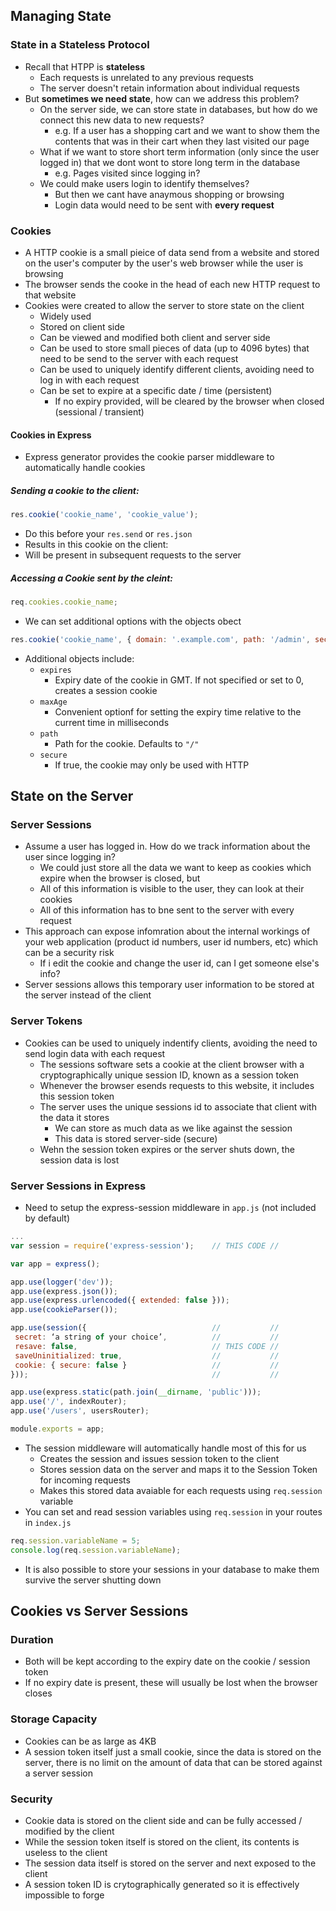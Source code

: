 ## Managing State

### State in a Stateless Protocol
- Recall that HTPP is **stateless**
	- Each requests is unrelated to any previous requests
	- The server doesn't retain information about individual requests
- But **sometimes we need state**, how can we address this problem?
	- On the server side, we can store state in databases, but how do we connect this new data to new requests?
		- e.g. If a user has a shopping cart and we want to show them the contents that was in their cart when they last visited our page
	- What if we want to store short term information (only since the user logged in) that we dont wont to store long term in the database
		- e.g. Pages visited since logging in?
	- We could make users login to identify themselves?
		- But then we cant have anaymous shopping or browsing
		- Login data would need to be sent with **every request**

### Cookies
- A HTTP cookie is a small pieice of data send from a website and stored on the user's computer by the user's web browser while the user is browsing
- The browser sends the cooke in the head of each new HTTP request to that website
- Cookies were created to allow the server to store state on the client
	- Widely used
	- Stored on client side
	- Can be viewed and modified both client and server side
	- Can be used to store small pieces of data (up to 4096 bytes) that need to be send to the server with each request
	- Can be used to uniquely identify different clients, avoiding need to log in with each request
	- Can be set to expire at a specific date / time (persistent)
		- If no expiry provided, will be cleared by the browser when closed (sessional / transient)

#### Cookies in Express
- Express generator provides the cookie parser middleware to automatically handle cookies

##### Sending a cookie to the client:

```js
res.cookie('cookie_name', 'cookie_value');
```

- Do this before your `res.send` or `res.json`
- Results in this cookie on the client:
- Will be present in subsequent requests to the server

##### Accessing a Cookie sent by the cleint:

```js
req.cookies.cookie_name;
```

- We can set additional options with the objects obect

```js
res.cookie('cookie_name', { domain: '.example.com', path: '/admin', secure: true });
```

- Additional objects include:
	- `expires`
		- Expiry date of the cookie in GMT. If not specified or set to 0, creates a session cookie
	- `maxAge`
		- Convenient optionf for setting the expiry time relative to the current time in milliseconds
	- `path`
		- Path for the cookie. Defaults to `"/"`
	- `secure`
		- If true, the cookie may only be used with HTTP


## State on the Server

### Server Sessions
- Assume a user has logged in. How do we track information about the user since logging in?
	- We could just store all the data we want to keep as cookies which expire when the browser is closed, but
	- All of this information is visible to the user, they can look at their cookies
	- All of this information has to bne sent to the server with every request
- This approach can expose infomration about the internal workings of your web application (product id numbers, user id numbers, etc) which can be a security risk
	- If i edit the cookie and change the user id, can I get someone else's info?
- Server sessions allows this temporary user information to be stored at the server instead of the client

### Server Tokens
- Cookies can be used to uniquely indentify clients, avoiding the need to send login data with each request
	- The sessions software sets a cookie at the client browser with a cryptographically unique session ID, known as a session token
	- Whenever the browser esends requests to this website, it includes this session token
	- The server uses the unique sessions id to associate that client with the data it stores
		- We can store as much data as we like against the session
		- This data is stored server-side (secure)
	- Wehn the session token expires or the server shuts down, the session data is lost


### Server Sessions in Express
- Need to setup the express-session middleware in `app.js` (not included by default)

```js
...
var session = require('express-session');    // THIS CODE //

var app = express();

app.use(logger('dev'));
app.use(express.json());
app.use(express.urlencoded({ extended: false }));
app.use(cookieParser());

app.use(session({                            //           //
 secret: ‘a string of your choice’,          //           //
 resave: false,                              // THIS CODE //
 saveUninitialized: true,                    //           //
 cookie: { secure: false }                   //           //
}));                                         //           //

app.use(express.static(path.join(__dirname, 'public')));
app.use('/', indexRouter);
app.use('/users', usersRouter);

module.exports = app;
```

- The session middleware will automatically handle most of this for us
	- Creates the session and issues session token to the client
	- Stores session data on the server and maps it to the Session Token for incoming requests
	- Makes this stored data avaiable for each requests using `req.session` variable
- You can set and read session variables using `req.session` in your routes in `index.js`

```js
req.session.variableName = 5; 
console.log(req.session.variableName);
```

- It is also possible to store your sessions in your database to make them survive the server shutting down

## Cookies vs Server Sessions

### Duration
- Both will be kept according to the expiry date on the cookie / session token
- If no expiry date is present, these will usually be lost when the browser closes

### Storage Capacity
- Cookies can be as large as 4KB
- A session token itself just a small cookie, since the data is stored on the server, there is no limit on the amount of data that can be stored against a server session

### Security
- Cookie data is stored on the client side and can be fully accessed / modified by the client
- While the session token itself is stored on the client, its contents is useless to the client
- The session data itself is stored on the server and next exposed to the client
- A session token ID is crytographically generated so it is effectively impossible to forge